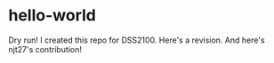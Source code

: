 # hello-world
Dry run!
I created this repo for DSS2100.
Here's a revision.
And here's njt27's contribution!
